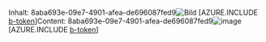 <span data-ttu-id="bcd30-101">Inhalt: 8aba693e-09e7-4901-afea-de696087fed9![Bild](d6f2adf2-6458-4560-8dd0-4bd2eb44c64e.png)
[AZURE.INCLUDE [b-token](5be9e2b7-8995-44a6-84ae-eb850d69a255.md)]</span><span class="sxs-lookup"><span data-stu-id="bcd30-101">Content: 8aba693e-09e7-4901-afea-de696087fed9![image](d6f2adf2-6458-4560-8dd0-4bd2eb44c64e.png)
[AZURE.INCLUDE [b-token](5be9e2b7-8995-44a6-84ae-eb850d69a255.md)]</span></span>
